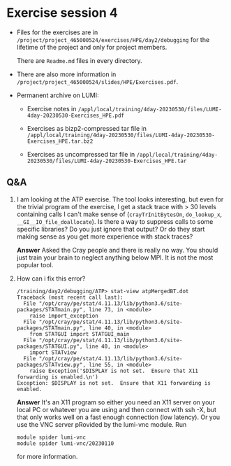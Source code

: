 # Exercise session 4

-   Files for the exercises are in `/project/project_465000524/exercises/HPE/day2/debugging` for the lifetime of 
    the project and only for project members.

    There are `Readme.md` files in every directory.

-   There are also more information in
    `/project/project_465000524/slides/HPE/Exercises.pdf`.

-   Permanent archive on LUMI:

    -   Exercise notes in `/appl/local/training/4day-20230530/files/LUMI-4day-20230530-Exercises_HPE.pdf`

    -   Exercises as bizp2-compressed tar file in
        `/appl/local/training/4day-20230530/files/LUMI-4day-20230530-Exercises_HPE.tar.bz2`

    -   Exercises as uncompressed tar file in
        `/appl/local/training/4day-20230530/files/LUMI-4day-20230530-Exercises_HPE.tar`


## Q&A



1.  I am looking at the ATP exercise. The tool looks interesting, but even for the trivial program of the exercise, I get a stack trace with > 30 levels containing calls I can't make sense of (`crayTrInitBytesOn`, `do_lookup_x`, `__GI__IO_file_doallocate`). Is there a way to suppress calls to some specific libraries? Do you just ignore that output? Or do they start making sense as you get more experience with stack traces?

    **Answer** Asked the Cray people and there is really no way. You should just train your brain to neglect anything below MPI. It is not the most popular tool.

2.  How can i fix this error?

    ```
    /training/day2/debugging/ATP> stat-view atpMergedBT.dot
    Traceback (most recent call last):
      File "/opt/cray/pe/stat/4.11.13/lib/python3.6/site-packages/STATmain.py", line 73, in <module>
        raise import_exception
      File "/opt/cray/pe/stat/4.11.13/lib/python3.6/site-packages/STATmain.py", line 40, in <module>
        from STATGUI import STATGUI_main
      File "/opt/cray/pe/stat/4.11.13/lib/python3.6/site-packages/STATGUI.py", line 40, in <module>
        import STATview
      File "/opt/cray/pe/stat/4.11.13/lib/python3.6/site-packages/STATview.py", line 55, in <module>
        raise Exception('$DISPLAY is not set.  Ensure that X11 forwarding is enabled.\n')
    Exception: $DISPLAY is not set.  Ensure that X11 forwarding is enabled.
    ```
    
    **Answer** It's an X11 program so either you need an X11 server on your local PC or whatever you are using and then connect with ssh -X, but that only works well on a fast enough connection (low latency). Or you use the VNC server pRovided by the lumi-vnc module. Run
    
    ````
    module spider lumi-vnc
    module spider lumi-vnc/20230110
    ````

    for more information.
    

